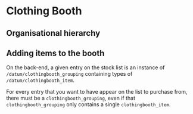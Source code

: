 
# Clothing Booth

## Organisational hierarchy



## Adding items to the booth

On the back-end, a given entry on the stock list is an instance of `/datum/clothingbooth_grouping` containing types of `/datum/clothingbooth_item`.

For every entry that you want to have appear on the list to purchase from, there must be a `clothingbooth_grouping`, even if that `clothingbooth_grouping` only contains a single `clothingbooth_item`.
